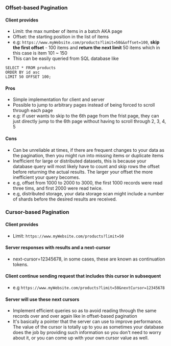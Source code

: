 ### Offset-based Pagination
#### Client provides
- Limit: the max number of items in a batch AKA page
- Offset: the starting position in the list of items
- e.g: `https://www.myWebsite.com/products?limit=50&&offset=100`, **skip the first offset** - 100 items and **return the next limit** 50 items which in this case is item 101 ~ 150
- This can be easily queried from SQL database like
```
SELECT * FROM products
ORDER BY id asc
LIMIT 50 OFFSET 100;
```
#### Pros
- Simple implementation for client and server
- Possible to jump to arbitrary pages instead of being forced to scroll through each page
- e.g: if user wants to skip to the 6th page from the frist page, they can just directly jump to the 6th page without having to scroll through 2, 3, 4, 5
#### Cons
- Can be unreliable at times, if there are frequent changes to your data as the pagination, then you might run into missing items or duplicate items
- Inefficient for large or distributed datasets, this is because your database query will most likely have to count and skip rows the offset before returning the actual results. The larger your offset the more inefficient your query becomes.
- e.g, offset from 1000 to 2000 to 3000, the first 1000 records were read three tims, and first 2000 were read twice.
- e.g, distributed storage, your data storage scan might include a number of shards before the desired results are received.
### Cursor-based Pagination
#### Client provides
- Limit: `https://www.myWebsite.com/products?limit=50`
#### Server responses with results and a next-cursor
- next-cursor=12345678, in some cases, these are known as continuation tokens.
#### Client continue sending request that includes this cursor in subsequent
- e.g `https://www.myWebsite.com/products?limit=50&nextCursor=12345678`
#### Server will use these next cursors
- Implement efficient queries so as to avoid reading through the same records over and over again like in offset-based pagination
- It's basically a pointer that the server can use to improve performance. The value of the cursor is totally up to you as sometimes your database does the job by providing such information so you don't need to worry about it, or you can come up with your own cursor value as well.
<!--stackedit_data:
eyJoaXN0b3J5IjpbLTQwOTAwMzE1MV19
-->